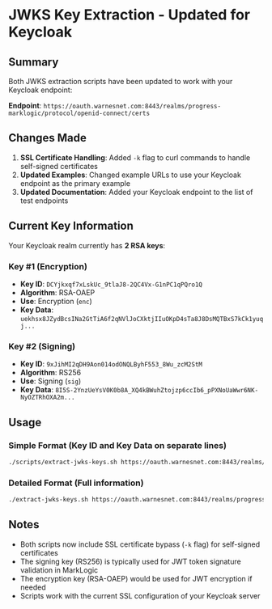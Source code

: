 # JWKS Key Extraction - Updated for Keycloak

## Summary

Both JWKS extraction scripts have been updated to work with your Keycloak endpoint:

**Endpoint**: `https://oauth.warnesnet.com:8443/realms/progress-marklogic/protocol/openid-connect/certs`

## Changes Made

1. **SSL Certificate Handling**: Added `-k` flag to curl commands to handle self-signed certificates
2. **Updated Examples**: Changed example URLs to use your Keycloak endpoint as the primary example
3. **Updated Documentation**: Added your Keycloak endpoint to the list of test endpoints

## Current Key Information

Your Keycloak realm currently has **2 RSA keys**:

### Key #1 (Encryption)
- **Key ID**: `DCYjkxqf7xLskUc_9tlaJ8-2QC4Vx-G1nPC1qPQro1Q`
- **Algorithm**: RSA-OAEP
- **Use**: Encryption (`enc`)
- **Key Data**: `uekhsx8JZydBcsINa2GtTiA6f2qNVlJoCXktjIIuOKpD4sTa8J8DsMQTBxS7kCk1yuqj...`

### Key #2 (Signing)
- **Key ID**: `9xJihMI2qDH9Aon014odONQLByhF553_8Wu_zcM2StM`
- **Algorithm**: RS256
- **Use**: Signing (`sig`)
- **Key Data**: `8I5S-2YnzUeYsV0K0b8A_XQ4kBWuhZtojzp6ccIb6_pPXNoUaWwr6NK-NyOZTRhOXA2m...`

## Usage

### Simple Format (Key ID and Key Data on separate lines)
```bash
./scripts/extract-jwks-keys.sh https://oauth.warnesnet.com:8443/realms/progress-marklogic/protocol/openid-connect/certs
```

### Detailed Format (Full information)
```bash
./extract-jwks-keys.sh https://oauth.warnesnet.com:8443/realms/progress-marklogic/protocol/openid-connect/certs
```

## Notes

- Both scripts now include SSL certificate bypass (`-k` flag) for self-signed certificates
- The signing key (RS256) is typically used for JWT token signature validation in MarkLogic
- The encryption key (RSA-OAEP) would be used for JWT encryption if needed
- Scripts work with the current SSL configuration of your Keycloak server